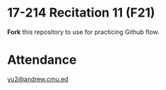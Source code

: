 # 17-214 Recitation 11 (F21)
**Fork** this repository to use for practicing Github flow.

# Attendance
yu2@andrew.cmu.ed

